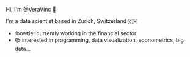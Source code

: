 Hi, I'm @VeraVinc 👋 

I'm a data scientist based in Zurich, Switzerland :switzerland:

- :bowtie: currently working in the financial sector
- :books: interested in programming, data visualization, econometrics, big data...


<!---
VeraVinc/VeraVinc is a ✨ special ✨ repository because its `README.md` (this file) appears on your GitHub profile.
You can click the Preview link to take a look at your changes.
--->
